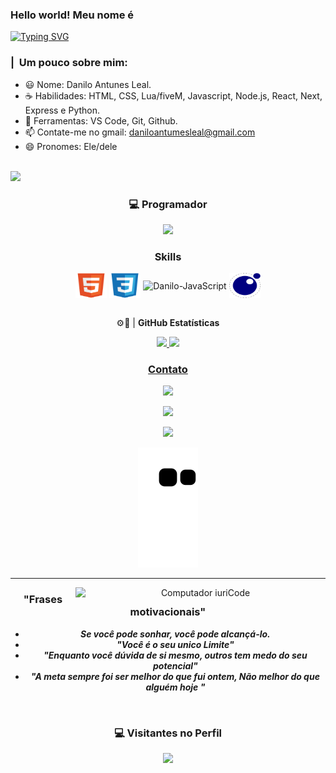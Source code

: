  ### Hello world! Meu nome é 
[![Typing SVG](https://readme-typing-svg.herokuapp.com?color=%FF6F9C&lines=Danilo+Antunes+Leal)](https://github.com/daniloantunesleal)

<h3>  | &nbsp;Um pouco sobre mim: </h3>

- 😃 Nome: Danilo Antunes Leal.
- ☕ Habilidades: HTML, CSS, Lua/fiveM, Javascript, Node.js, React, Next, Express e Python.
- 💼 Ferramentas: VS Code, Git, Github.
- 📫 Contate-me no gmail: daniloantumesleal@gmail.com
- 😄 Pronomes: Ele/dele
</br>


<img src="https://user-images.githubusercontent.com/70382532/138322189-2db8df52-9dcb-40a0-88a8-c365466bd33d.gif"/>

### <p align="center">💻 Programador</p>
<div align="center">
  <a href="" target="_blank"><img src="https://img.shields.io/badge/Meu-Portf%C3%B3lio-blueviolet?style=for-the-badge" target="_blank"></a>
</div>

 <div style="display: inline_block" align="center">
	
	
### <p align="center">Skills</p>
	
  <img align="center" alt="Danilo-HTML" height="40" width="50" src="https://raw.githubusercontent.com/devicons/devicon/master/icons/html5/html5-original.svg">

  <img align="center" alt="Danilo-CSS" height="40" width="50" src="https://raw.githubusercontent.com/devicons/devicon/master/icons/css3/css3-original.svg">

  <img align="center" alt="Danilo-JavaScript" height="40" width="50" src="https://cdn.jsdelivr.net/gh/devicons/devicon/icons/javascript/javascript-plain.svg" />
	
  <img align="center" alt="Danilo-JavaScript" height="40" width="50" src="https://raw.githubusercontent.com/devicons/devicon/master/icons/lua/lua-original.svg" />	

	
</br>⚙️🔧 | **GitHub Estatísticas**
<div>
  <a href="https://github.com/lellismaria">
  <img height="160em" src="https://github-readme-stats.vercel.app/api?username=daniloantunesleal&show_icons=true&theme=github_dark&include_all_commits=true&count_private=true"/>
   <img height="160em" src="https://github-readme-stats.vercel.app/api/top-langs/?username=daniloantunesleal&layout=compact&langs_count=7&theme=github_dark"/>
</div>
	
  ### <p align="center">Contato</p>
  
   <a href = "mailto:contatodaniloantunesleal@gmail.com"><img src="https://img.shields.io/badge/Gmail-D14836?style=for-the-badge&logo=gmail&logoColor=white" target="_blank"></a>
<!--    <a href="https://www.youtube.com/channel/UCi1hJiAyAYfN_xsDoi4zi0A" target="_blank"><img src="https://img.shields.io/badge/YouTube-FF0000?style=for-the-badge&logo=youtube&logoColor=white" target="_blank"></a> -->
   <a href="https://instagram.com/danilo_antunes_leal" target="_blank"><img src="https://img.shields.io/badge/-Instagram-%23E4405F?style=for-the-badge&logo=instagram&logoColor=white" target="_blank"></a>
<!--  	 <a href="https://www.twitch.tv/daniloantunesleal" target="_blank"><img src="https://img.shields.io/badge/Twitch-9146FF?style=for-the-badge&logo=twitch&logoColor=white" target="_blank"></a> -->
  <a href="https://discord.com/users/534764858428751883" target="_blank"><img src="https://img.shields.io/badge/Discord-7289DA?style=for-the-badge&logo=discord&logoColor=white" target="_blank"></a>
      
  ![Snake animation](https://github.com/rafaballerini/rafaballerini/blob/output/github-contribution-grid-snake.svg)
 
<hr/>
<img src= "https://raw.githubusercontent.com/MicaelliMedeiros/micaellimedeiros/master/image/computer-illustration.png"  min-width="400px" max-width="400px" width="400px" align="right" alt="Computador iuriCode">   
	
### "Frases motivacionais"

- **_Se você pode sonhar, você pode alcançá-lo._**
- **_"Você é o seu unico Limite"_**
- **_"Enquanto você dúvida de si mesmo,
 outros tem medo do seu potencial"_**
- **_"A meta sempre foi ser melhor do que fui ontem,
Não melhor do que alguém  hoje "_**

</br>

  ### <p align="center">💻 Visitantes no Perfil </p>
 <img align="relative" src="https://profile-counter.glitch.me/daniloantunesleal/count.svg" > 
